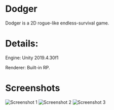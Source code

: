 # Dodger
Dodger is a 2D rogue-like endless-survival game.

# Details:
Engine: Unity 2019.4.30f1

Renderer: Built-in RP.

# Screenshots
![Screenshot 1](https://user-images.githubusercontent.com/85254326/147597036-37540306-67dd-480b-94fc-29c11474099a.png)
![Screenshot 2](https://user-images.githubusercontent.com/85254326/147597079-e60542b7-2b51-439f-84a1-4e286244005a.png)
![Screenshot 3](https://user-images.githubusercontent.com/85254326/147597156-d7edd751-3537-4c8f-9b9f-56efc5e48d9f.png)



